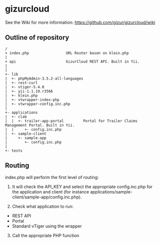 gizurcloud
==========

See the Wiki for more information: https://github.com/gizur/gizurcloud/wiki


Outline of repository
---------------------


```text
/
+ index.php					URL Router basen on klein.php
|
+ api						GizurCloud REST API. Built in Yii.
| 
|
+- lib
|  +- phpMyAdmin-3.5.2-all-languages
|  +- rest-curl
|  +- vtiger-5.4.0
|  +- yii-1.1.10.r3566
|  +- klein.php
|  +- vtwrapper-index-php
|  +- vtwrapper-config.inc.php
|
+- applications 
|  +- clab
|  |  +- trailer-app-portal			Portal for Trailer Claims Management Portal. Built in Yii.
|  |     +- config.inc.php
|  +- sample-client
|     +- sample-app
|        +- config.inc.php 
|
+- tests

```

Routing
------

index.php will perform the first level of routing:

1. It will check the API_KEY and select the appropriate config.inc.php for the application
and client (for instance applications/sample-client/sample-app/config.inc.php). 

2. Check what application to run:
 - REST API
 - Portal
 - Standard vTiger using the wrapper

3. Call the appropriate PHP function
